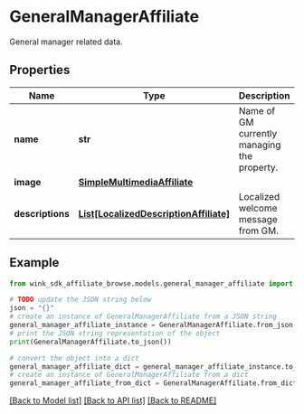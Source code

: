 # GeneralManagerAffiliate

General manager related data.

## Properties

Name | Type | Description | Notes
------------ | ------------- | ------------- | -------------
**name** | **str** | Name of GM currently managing the property. | 
**image** | [**SimpleMultimediaAffiliate**](SimpleMultimediaAffiliate.md) |  | [optional] 
**descriptions** | [**List[LocalizedDescriptionAffiliate]**](LocalizedDescriptionAffiliate.md) | Localized welcome message from GM. | [optional] 

## Example

```python
from wink_sdk_affiliate_browse.models.general_manager_affiliate import GeneralManagerAffiliate

# TODO update the JSON string below
json = "{}"
# create an instance of GeneralManagerAffiliate from a JSON string
general_manager_affiliate_instance = GeneralManagerAffiliate.from_json(json)
# print the JSON string representation of the object
print(GeneralManagerAffiliate.to_json())

# convert the object into a dict
general_manager_affiliate_dict = general_manager_affiliate_instance.to_dict()
# create an instance of GeneralManagerAffiliate from a dict
general_manager_affiliate_from_dict = GeneralManagerAffiliate.from_dict(general_manager_affiliate_dict)
```
[[Back to Model list]](../README.md#documentation-for-models) [[Back to API list]](../README.md#documentation-for-api-endpoints) [[Back to README]](../README.md)


